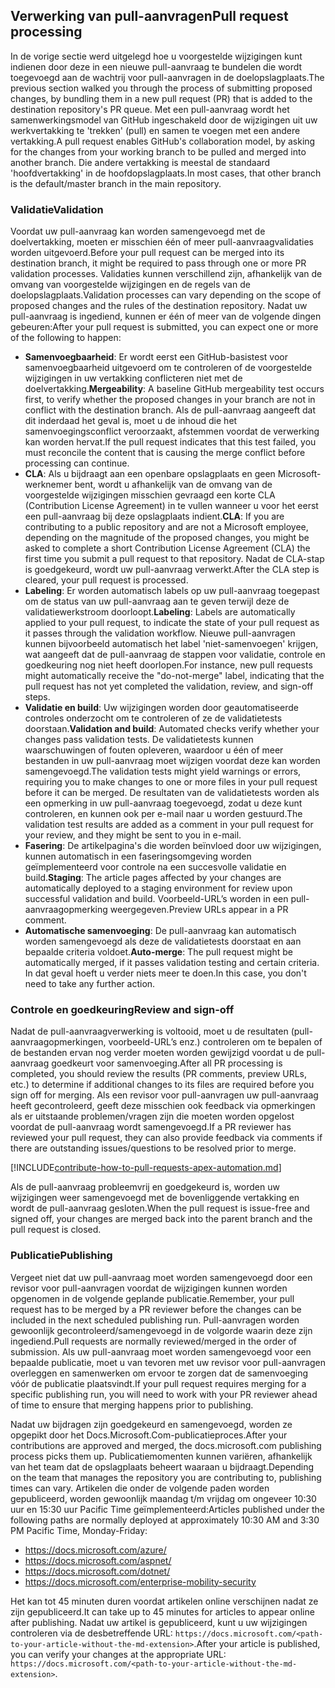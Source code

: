 ## <a name="pull-request-processing"></a><span data-ttu-id="47be6-101">Verwerking van pull-aanvragen</span><span class="sxs-lookup"><span data-stu-id="47be6-101">Pull request processing</span></span>

<span data-ttu-id="47be6-102">In de vorige sectie werd uitgelegd hoe u voorgestelde wijzigingen kunt indienen door deze in een nieuwe pull-aanvraag te bundelen die wordt toegevoegd aan de wachtrij voor pull-aanvragen in de doelopslagplaats.</span><span class="sxs-lookup"><span data-stu-id="47be6-102">The previous section walked you through the process of submitting proposed changes, by bundling them in a new pull request (PR) that is added to the destination repository's PR queue.</span></span> <span data-ttu-id="47be6-103">Met een pull-aanvraag wordt het samenwerkingsmodel van GitHub ingeschakeld door de wijzigingen uit uw werkvertakking te 'trekken' (pull) en samen te voegen met een andere vertakking.</span><span class="sxs-lookup"><span data-stu-id="47be6-103">A pull request enables GitHub's collaboration model, by asking for the changes from your working branch to be pulled and merged into another branch.</span></span> <span data-ttu-id="47be6-104">Die andere vertakking is meestal de standaard 'hoofdvertakking' in de hoofdopslagplaats.</span><span class="sxs-lookup"><span data-stu-id="47be6-104">In most cases, that other branch is the default/master branch in the main repository.</span></span>

### <a name="validation"></a><span data-ttu-id="47be6-105">Validatie</span><span class="sxs-lookup"><span data-stu-id="47be6-105">Validation</span></span>

<span data-ttu-id="47be6-106">Voordat uw pull-aanvraag kan worden samengevoegd met de doelvertakking, moeten er misschien één of meer pull-aanvraagvalidaties worden uitgevoerd.</span><span class="sxs-lookup"><span data-stu-id="47be6-106">Before your pull request can be merged into its destination branch, it might be required to pass through one or more PR validation processes.</span></span> <span data-ttu-id="47be6-107">Validaties kunnen verschillend zijn, afhankelijk van de omvang van voorgestelde wijzigingen en de regels van de doelopslagplaats.</span><span class="sxs-lookup"><span data-stu-id="47be6-107">Validation processes can vary depending on the scope of proposed changes and the rules of the destination repository.</span></span> <span data-ttu-id="47be6-108">Nadat uw pull-aanvraag is ingediend, kunnen er één of meer van de volgende dingen gebeuren:</span><span class="sxs-lookup"><span data-stu-id="47be6-108">After your pull request is submitted, you can expect one or more of the following to happen:</span></span>

- <span data-ttu-id="47be6-109">**Samenvoegbaarheid**: Er wordt eerst een GitHub-basistest voor samenvoegbaarheid uitgevoerd om te controleren of de voorgestelde wijzigingen in uw vertakking conflicteren niet met de doelvertakking.</span><span class="sxs-lookup"><span data-stu-id="47be6-109">**Mergeability**: A baseline GitHub mergeability test occurs first, to verify whether the proposed changes in your branch are not in conflict with the destination branch.</span></span> <span data-ttu-id="47be6-110">Als de pull-aanvraag aangeeft dat dit inderdaad het geval is, moet u de inhoud die het samenvoegingsconflict veroorzaakt, afstemmen voordat de verwerking kan worden hervat.</span><span class="sxs-lookup"><span data-stu-id="47be6-110">If the pull request indicates that this test failed, you must reconcile the content that is causing the merge conflict before processing can continue.</span></span>
- <span data-ttu-id="47be6-111">**CLA**: Als u bijdraagt aan een openbare opslagplaats en geen Microsoft-werknemer bent, wordt u afhankelijk van de omvang van de voorgestelde wijzigingen misschien gevraagd een korte CLA (Contribution License Agreement) in te vullen wanneer u voor het eerst een pull-aanvraag bij deze opslagplaats indient.</span><span class="sxs-lookup"><span data-stu-id="47be6-111">**CLA**: If you are contributing to a public repository and are not a Microsoft employee, depending on the magnitude of the proposed changes, you might be asked to complete a short Contribution License Agreement (CLA) the first time you submit a pull request to that repository.</span></span> <span data-ttu-id="47be6-112">Nadat de CLA-stap is goedgekeurd, wordt uw pull-aanvraag verwerkt.</span><span class="sxs-lookup"><span data-stu-id="47be6-112">After the CLA step is cleared, your pull request is processed.</span></span>
- <span data-ttu-id="47be6-113">**Labeling**: Er worden automatisch labels op uw pull-aanvraag toegepast om de status van uw pull-aanvraag aan te geven terwijl deze de validatiewerkstroom doorloopt.</span><span class="sxs-lookup"><span data-stu-id="47be6-113">**Labeling**: Labels are automatically applied to your pull request, to indicate the state of your pull request as it passes through the validation workflow.</span></span> <span data-ttu-id="47be6-114">Nieuwe pull-aanvragen kunnen bijvoorbeeld automatisch het label 'niet-samenvoegen' krijgen, wat aangeeft dat de pull-aanvraag de stappen voor validatie, controle en goedkeuring nog niet heeft doorlopen.</span><span class="sxs-lookup"><span data-stu-id="47be6-114">For instance, new pull requests might automatically receive the "do-not-merge" label, indicating that the pull request has not yet completed the validation, review, and sign-off steps.</span></span>
- <span data-ttu-id="47be6-115">**Validatie en build**: Uw wijzigingen worden door geautomatiseerde controles onderzocht om te controleren of ze de validatietests doorstaan.</span><span class="sxs-lookup"><span data-stu-id="47be6-115">**Validation and build**: Automated checks verify whether your changes pass validation tests.</span></span> <span data-ttu-id="47be6-116">De validatietests kunnen waarschuwingen of fouten opleveren, waardoor u één of meer bestanden in uw pull-aanvraag moet wijzigen voordat deze kan worden samengevoegd.</span><span class="sxs-lookup"><span data-stu-id="47be6-116">The validation tests might yield warnings or errors, requiring you to make changes to one or more files in your pull request before it can be merged.</span></span> <span data-ttu-id="47be6-117">De resultaten van de validatietests worden als een opmerking in uw pull-aanvraag toegevoegd, zodat u deze kunt controleren, en kunnen ook per e-mail naar u worden gestuurd.</span><span class="sxs-lookup"><span data-stu-id="47be6-117">The validation test results are added as a comment in your pull request for your review, and they might be sent to you in e-mail.</span></span>
- <span data-ttu-id="47be6-118">**Fasering**: De artikelpagina's die worden beïnvloed door uw wijzigingen, kunnen automatisch in een faseringsomgeving worden geïmplementeerd voor controle na een succesvolle validatie en build.</span><span class="sxs-lookup"><span data-stu-id="47be6-118">**Staging**: The article pages affected by your changes are automatically deployed to a staging environment for review upon successful validation and build.</span></span> <span data-ttu-id="47be6-119">Voorbeeld-URL’s worden in een pull-aanvraagopmerking weergegeven.</span><span class="sxs-lookup"><span data-stu-id="47be6-119">Preview URLs appear in a PR comment.</span></span>
- <span data-ttu-id="47be6-120">**Automatische samenvoeging**: De pull-aanvraag kan automatisch worden samengevoegd als deze de validatietests doorstaat en aan bepaalde criteria voldoet.</span><span class="sxs-lookup"><span data-stu-id="47be6-120">**Auto-merge**: The pull request might be automatically merged, if it passes validation testing and certain criteria.</span></span> <span data-ttu-id="47be6-121">In dat geval hoeft u verder niets meer te doen.</span><span class="sxs-lookup"><span data-stu-id="47be6-121">In this case, you don't need to take any further action.</span></span>

### <a name="review-and-sign-off"></a><span data-ttu-id="47be6-122">Controle en goedkeuring</span><span class="sxs-lookup"><span data-stu-id="47be6-122">Review and sign-off</span></span>

<span data-ttu-id="47be6-123">Nadat de pull-aanvraagverwerking is voltooid, moet u de resultaten (pull-aanvraagopmerkingen, voorbeeld-URL’s enz.) controleren om te bepalen of de bestanden ervan nog verder moeten worden gewijzigd voordat u de pull-aanvraag goedkeurt voor samenvoeging.</span><span class="sxs-lookup"><span data-stu-id="47be6-123">After all PR processing is completed, you should review the results (PR comments, preview URLs, etc.) to determine if additional changes to its files are required before you sign off for merging.</span></span> <span data-ttu-id="47be6-124">Als een revisor voor pull-aanvragen uw pull-aanvraag heeft gecontroleerd, geeft deze misschien ook feedback via opmerkingen als er uitstaande problemen/vragen zijn die moeten worden opgelost voordat de pull-aanvraag wordt samengevoegd.</span><span class="sxs-lookup"><span data-stu-id="47be6-124">If a PR reviewer has reviewed your pull request, they can also provide feedback via comments if there are outstanding issues/questions to be resolved prior to merge.</span></span>

[!INCLUDE[contribute-how-to-pull-requests-apex-automation.md](contribute-how-to-pull-requests-apex-automation.md)]

<span data-ttu-id="47be6-125">Als de pull-aanvraag probleemvrij en goedgekeurd is, worden uw wijzigingen weer samengevoegd met de bovenliggende vertakking en wordt de pull-aanvraag gesloten.</span><span class="sxs-lookup"><span data-stu-id="47be6-125">When the pull request is issue-free and signed off, your changes are merged back into the parent branch and the pull request is closed.</span></span>

### <a name="publishing"></a><span data-ttu-id="47be6-126">Publicatie</span><span class="sxs-lookup"><span data-stu-id="47be6-126">Publishing</span></span>

<span data-ttu-id="47be6-127">Vergeet niet dat uw pull-aanvraag moet worden samengevoegd door een revisor voor pull-aanvragen voordat de wijzigingen kunnen worden opgenomen in de volgende geplande publicatie.</span><span class="sxs-lookup"><span data-stu-id="47be6-127">Remember, your pull request has to be merged by a PR reviewer before the changes can be included in the next scheduled publishing run.</span></span> <span data-ttu-id="47be6-128">Pull-aanvragen worden gewoonlijk gecontroleerd/samengevoegd in de volgorde waarin deze zijn ingediend.</span><span class="sxs-lookup"><span data-stu-id="47be6-128">Pull requests are normally reviewed/merged in the order of submission.</span></span> <span data-ttu-id="47be6-129">Als uw pull-aanvraag moet worden samengevoegd voor een bepaalde publicatie, moet u van tevoren met uw revisor voor pull-aanvragen overleggen en samenwerken om ervoor te zorgen dat de samenvoeging vóór de publicatie plaatsvindt.</span><span class="sxs-lookup"><span data-stu-id="47be6-129">If your pull request requires merging for a specific publishing run, you will need to work with your PR reviewer ahead of time to ensure that merging happens prior to publishing.</span></span>

<span data-ttu-id="47be6-130">Nadat uw bijdragen zijn goedgekeurd en samengevoegd, worden ze opgepikt door het Docs.Microsoft.Com-publicatieproces.</span><span class="sxs-lookup"><span data-stu-id="47be6-130">After your contributions are approved and merged, the docs.microsoft.com publishing process picks them up.</span></span> <span data-ttu-id="47be6-131">Publicatiemomenten kunnen variëren, afhankelijk van het team dat de opslagplaats beheert waaraan u bijdraagt.</span><span class="sxs-lookup"><span data-stu-id="47be6-131">Depending on the team that manages the repository you are contributing to, publishing times can vary.</span></span> <span data-ttu-id="47be6-132">Artikelen die onder de volgende paden worden gepubliceerd, worden gewoonlijk maandag t/m vrijdag om ongeveer 10:30 uur en 15:30 uur Pacific Time geïmplementeerd:</span><span class="sxs-lookup"><span data-stu-id="47be6-132">Articles published under the following paths are normally deployed at approximately 10:30 AM and 3:30 PM Pacific Time, Monday-Friday:</span></span>

- https://docs.microsoft.com/azure/
- https://docs.microsoft.com/aspnet/
- https://docs.microsoft.com/dotnet/
- https://docs.microsoft.com/enterprise-mobility-security

<span data-ttu-id="47be6-133">Het kan tot 45 minuten duren voordat artikelen online verschijnen nadat ze zijn gepubliceerd.</span><span class="sxs-lookup"><span data-stu-id="47be6-133">It can take up to 45 minutes for articles to appear online after publishing.</span></span> <span data-ttu-id="47be6-134">Nadat uw artikel is gepubliceerd, kunt u uw wijzigingen controleren via de desbetreffende URL: `https://docs.microsoft.com/<path-to-your-article-without-the-md-extension>`.</span><span class="sxs-lookup"><span data-stu-id="47be6-134">After your article is published, you can verify your changes at the appropriate URL: `https://docs.microsoft.com/<path-to-your-article-without-the-md-extension>`.</span></span>
